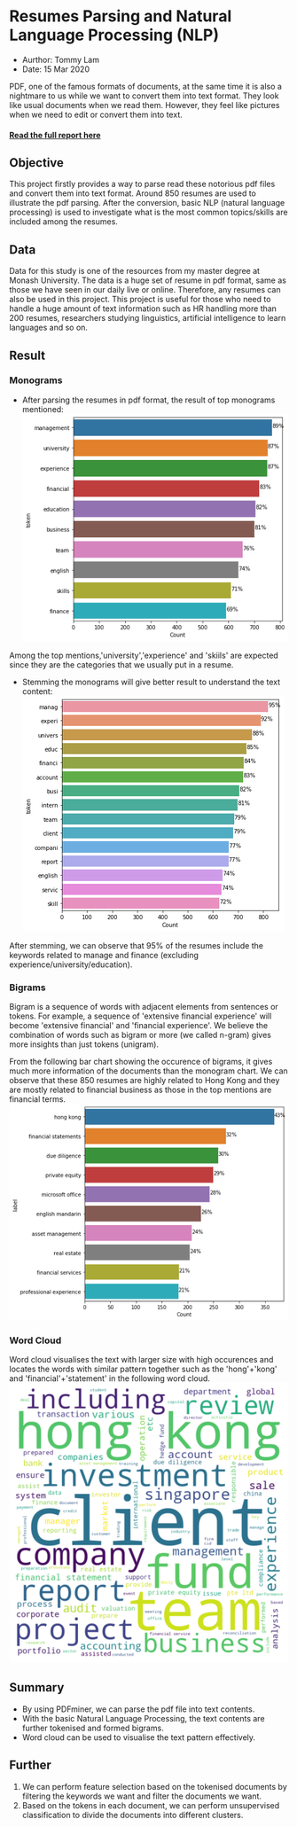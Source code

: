 # Resumes Parsing and Natural Language Processing (NLP)
- Aurthor: Tommy Lam
- Date: 15 Mar 2020

PDF, one of the famous formats of documents, at the same time it is also a nightmare to us while we want to convert them into text format. They look like usual documents when we read them. However, they feel like pictures when we need to edit or convert them into text.
#### [Read the full report here](https://nbviewer.jupyter.org/github/tommy539/Data-Science-Project/blob/master/Resumes%20Parsing%20and%20Natural%20Language%20Processing%20%28NLP%29/Resumes%20Parsing%20and%20Natural%20Language%20Processing%20%28NLP%29.ipynb)

## Objective
This project firstly provides a way to parse read these notorious pdf files and convert them into text format. Around 850 resumes are used to illustrate the pdf parsing. After the conversion, basic NLP (natural language processing) is used to investigate what is the most common topics/skills are included among the resumes.

## Data
Data for this study is one of the resources from my master degree at Monash University. The data is a huge set of resume in pdf format, same as those we have seen in our daily live or online. Therefore, any resumes can also be used in this project.
This project is useful for those who need to handle a huge amount of text information such as HR handling more than 200 resumes, researchers studying linguistics, artificial intelligence to learn languages and so on.

## Result
### Monograms
* After parsing the resumes in pdf format, the result of top monograms mentioned:
![text](https://github.com/tommy539/Data-Science-Project/blob/master/Resumes%20Parsing%20and%20Natural%20Language%20Processing%20(NLP)/graphs/Monogram_chart.png "Top monogram mentioned")

Among the top mentions,'university','experience' and 'skiils' are expected since they are the categories that we usually put in a resume.

* Stemming the monograms will give better result to understand the text content:
![text](https://github.com/tommy539/Data-Science-Project/blob/master/Resumes%20Parsing%20and%20Natural%20Language%20Processing%20(NLP)/graphs/stemmed_monogram.png "Stemmed monogram mentioned")

After stemming, we can observe that 95% of the resumes include the keywords related to manage and finance (excluding experience/university/education).

### Bigrams
Bigram is a sequence of words with adjacent elements from sentences or tokens. For example, a sequence of 'extensive financial experience' will become 'extensive financial' and 'financial experience'. We believe the combination of words such as bigram or more (we called n-gram) gives more insights than just tokens (unigram).

From the following bar chart showing the occurence of bigrams, it gives much more information of the documents than the monogram chart.
We can observe that these 850 resumes are highly related to Hong Kong and they are mostly related to financial business as those in the top mentions are financial terms.
![text](https://github.com/tommy539/Data-Science-Project/blob/master/Resumes%20Parsing%20and%20Natural%20Language%20Processing%20(NLP)/graphs/bigram_chart.png "Bigram chart")

### Word Cloud
Word cloud visualises the text with larger size with high occurences and locates the words with similar pattern together such as the 'hong'+'kong' and 'financial'+'statement' in the following word cloud.
![text](https://github.com/tommy539/Data-Science-Project/blob/master/Resumes%20Parsing%20and%20Natural%20Language%20Processing%20(NLP)/graphs/wordcloud.png "wordcloud")

## Summary
* By using PDFminer, we can parse the pdf file into text contents. 
* With the basic Natural Language Processing, the text contents are further tokenised and formed bigrams.
* Word cloud can be used to visualise the text pattern effectively.

## Further
1. We can perform feature selection based on the tokenised documents by filtering the keywords we want and filter the documents we want.
2. Based on the tokens in each document, we can perform unsupervised classification to divide the documents into different clusters.
